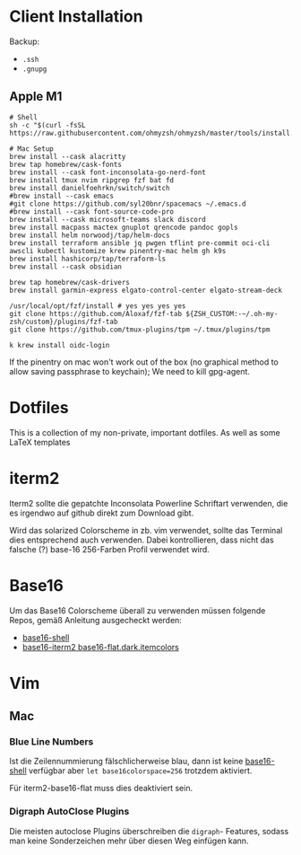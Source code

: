 # Client Installation

Backup:
* `.ssh`
* `.gnupg`

## Apple M1
```
# Shell
sh -c "$(curl -fsSL https://raw.githubusercontent.com/ohmyzsh/ohmyzsh/master/tools/install.sh)"

# Mac Setup
brew install --cask alacritty
brew tap homebrew/cask-fonts
brew install --cask font-inconsolata-go-nerd-font
brew install tmux nvim ripgrep fzf bat fd
brew install danielfoehrkn/switch/switch
#brew install --cask emacs
#git clone https://github.com/syl20bnr/spacemacs ~/.emacs.d
#brew install --cask font-source-code-pro
brew install --cask microsoft-teams slack discord
brew install macpass mactex gnuplot qrencode pandoc gopls
brew install helm norwoodj/tap/helm-docs
brew install terraform ansible jq pwgen tflint pre-commit oci-cli awscli kubectl kustomize krew pinentry-mac helm gh k9s
brew install hashicorp/tap/terraform-ls
brew install --cask obsidian

brew tap homebrew/cask-drivers
brew install garmin-express elgato-control-center elgato-stream-deck

/usr/local/opt/fzf/install # yes yes yes yes
git clone https://github.com/Aloxaf/fzf-tab ${ZSH_CUSTOM:-~/.oh-my-zsh/custom}/plugins/fzf-tab
git clone https://github.com/tmux-plugins/tpm ~/.tmux/plugins/tpm

k krew install oidc-login
```

If the pinentry on mac won't work out of the box (no graphical method to allow
saving passphrase to keychain); We need to kill gpg-agent.

# Dotfiles
This is a collection of my non-private, important dotfiles. As well as some
LaTeX templates
# iterm2
Iterm2 sollte die gepatchte Inconsolata Powerline Schriftart verwenden, die es
irgendwo auf github direkt zum Download gibt.

Wird das solarized Colorscheme in zb. vim verwendet, sollte das Terminal
dies entsprechend auch verwenden. Dabei kontrollieren, dass nicht das
falsche (?) base-16 256-Farben Profil verwendet wird.

# Base16
Um das Base16 Colorscheme überall zu verwenden müssen folgende Repos, gemäß
Anleitung ausgecheckt werden:
* [base16-shell](https://github.com/chriskempson/base16-shell)
* [base16-iterm2 base16-flat.dark.itemcolors](https://github.com/chriskempson/base16-iterm2)

# Vim
## Mac
### Blue Line Numbers
Ist die Zeilennummierung fälschlicherweise blau, dann ist keine
[base16-shell](https://github.com/chriskempson/base16-vim#blue-line-numbers)
verfügbar aber `let base16colorspace=256` trotzdem aktiviert.

Für iterm2-base16-flat muss dies deaktiviert sein.

### Digraph AutoClose Plugins
Die meisten autoclose Plugins überschreiben die `digraph`-<BS> Features, sodass
man keine Sonderzeichen mehr über diesen Weg einfügen kann.
